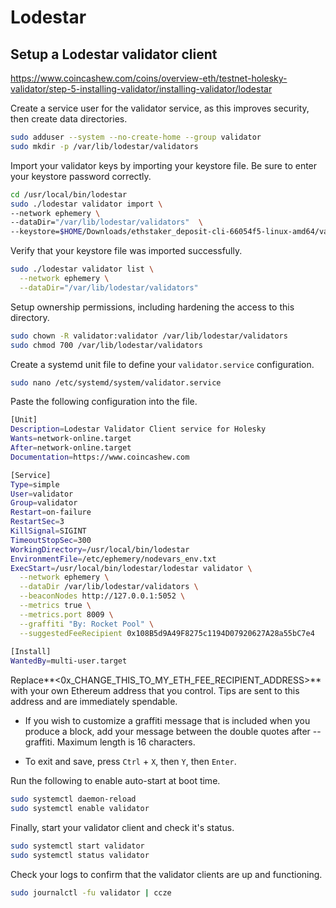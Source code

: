 # Lodestar

## Setup a Lodestar validator client
https://www.coincashew.com/coins/overview-eth/testnet-holesky-validator/step-5-installing-validator/installing-validator/lodestar

Create a service user for the validator service, as this improves security, then create data directories.

```bash
sudo adduser --system --no-create-home --group validator
sudo mkdir -p /var/lib/lodestar/validators
```

Import your validator keys by importing your keystore file. Be sure to enter your keystore password correctly.

```bash
cd /usr/local/bin/lodestar
sudo ./lodestar validator import \
--network ephemery \   
--dataDir="/var/lib/lodestar/validators"  \ 
--keystore=$HOME/Downloads/ethstaker_deposit-cli-66054f5-linux-amd64/validator_keys
```

Verify that your keystore file was imported successfully.

```bash
sudo ./lodestar validator list \
  --network ephemery \
  --dataDir="/var/lib/lodestar/validators"
```

Setup ownership permissions, including hardening the access to this directory.

```bash
sudo chown -R validator:validator /var/lib/lodestar/validators
sudo chmod 700 /var/lib/lodestar/validators
```

Create a systemd unit file to define your ```validator.service``` configuration.

```bash
sudo nano /etc/systemd/system/validator.service
```

Paste the following configuration into the file.

```bash
[Unit]
Description=Lodestar Validator Client service for Holesky
Wants=network-online.target
After=network-online.target
Documentation=https://www.coincashew.com

[Service]
Type=simple
User=validator
Group=validator
Restart=on-failure
RestartSec=3
KillSignal=SIGINT
TimeoutStopSec=300
WorkingDirectory=/usr/local/bin/lodestar
EnvironmentFile=/etc/ephemery/nodevars_env.txt
ExecStart=/usr/local/bin/lodestar/lodestar validator \
  --network ephemery \
  --dataDir /var/lib/lodestar/validators \
  --beaconNodes http://127.0.0.1:5052 \
  --metrics true \
  --metrics.port 8009 \
  --graffiti "By: Rocket Pool" \
  --suggestedFeeRecipient 0x108B5d9A49F8275c1194D07920627A28a55bC7e4
  
[Install]
WantedBy=multi-user.target
```

Replace**<0x_CHANGE_THIS_TO_MY_ETH_FEE_RECIPIENT_ADDRESS>** with your own Ethereum address that you control. 
Tips are sent to this address and are immediately spendable.

- If you wish to customize a graffiti message that is included when you produce a block, add your message between the double quotes after --graffiti. Maximum length is 16 characters.

- To exit and save, press ```Ctrl``` + ```X```, then ```Y```, then ```Enter```.

Run the following to enable auto-start at boot time.

```bash
sudo systemctl daemon-reload
sudo systemctl enable validator
```

Finally, start your validator client and check it's status.

```bash
sudo systemctl start validator
sudo systemctl status validator
```

Check your logs to confirm that the validator clients are up and functioning.

```bash
sudo journalctl -fu validator | ccze
```



